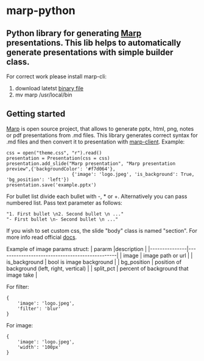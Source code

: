 # marp-python

## Python library for generating [Marp](https://github.com/marp-team/marpit) presentations. This lib helps to automatically generate presentations with simple builder class. 

For correct work please install marp-cli:
1. download latetst [binary file](https://github.com/marp-team/marp-cli/releases)
2. mv marp /usr/local/bin

## Getting started
[Marp](https://github.com/marp-team/marpit) is open source project, that allows to generate pptx, html, png, notes or pdf presentations from .md files. This library generates correct syntax for .md files and then convert it to presentation with [marp-client](https://github.com/marp-team/marp-cli).
Example:
```
css = open("theme.css", "r").read()
presentation = Presentation(css = css)
presentation.add_slide("Marp presentation", "Marp presentation preview",{'backgroundColor': '#f7d064'}, 
                        {'image': 'logo.jpeg', 'is_background': True, 'bg_position': 'left'})
presentation.save('example.pptx')
```
For bullet list divide each bullet with -, * or +. Alternatively you can pass numbered list. Pass text parameter as follows:
```
"1. First bullet \n2. Second bullet \n ..."
"- First bullet \n- Second bullet \n ..."
```

If you wish to set custom css, the slide "body" class is named "section". For more info read official [docs](https://marpit.marp.app/theme-css).

Example of image params struct:
| pararm        |description                             |
|---------------|------------------------------------------------|
| image         | image path or url                              |
| is_background | bool is image background                       |
| bg_position   | position of background (left, right, vertical) |
| split_pct     | percent of background that image take          |

For filter:
```
{
    'image': 'logo.jpeg',
    'filter': 'blur'
}
```
For image:
```
{
    'image': 'logo.jpeg',
    'width': '100px'
}
```

